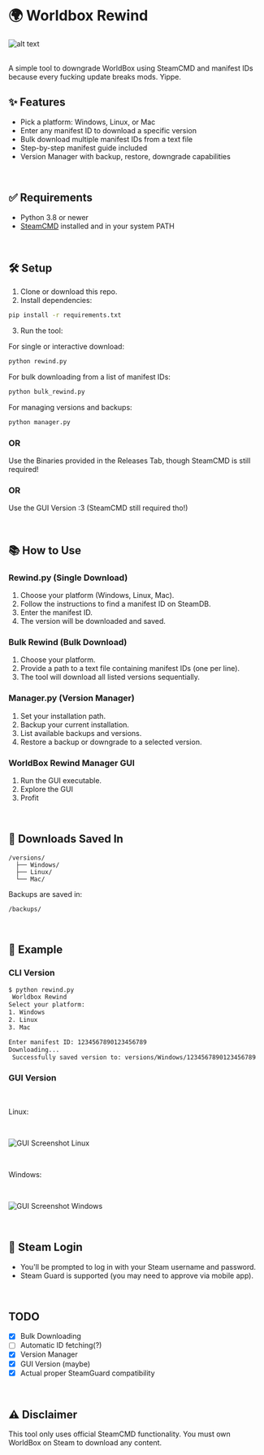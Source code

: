 # 🌍 Worldbox Rewind

![alt text](assets/mewhen.png)

</br>
A simple tool to downgrade WorldBox using SteamCMD and manifest IDs because every fucking update breaks mods. Yippe.

</br>

## ✨ Features

* Pick a platform: Windows, Linux, or Mac
* Enter any manifest ID to download a specific version
* Bulk download multiple manifest IDs from a text file
* Step-by-step manifest guide included
* Version Manager with backup, restore, downgrade capabilities

</br>

## ✅ Requirements

* Python 3.8 or newer
* [SteamCMD](https://developer.valvesoftware.com/wiki/SteamCMD) installed and in your system PATH


</br>

## 🛠️ Setup

1. Clone or download this repo.
2. Install dependencies:

```bash
pip install -r requirements.txt
```

3. Run the tool:

For single or interactive download:

```bash
python rewind.py
```

For bulk downloading from a list of manifest IDs:

```bash
python bulk_rewind.py
```

For managing versions and backups:

```bash
python manager.py
```
### OR

Use the Binaries provided in the Releases Tab, though SteamCMD is still required!

### OR

Use the GUI Version :3 (SteamCMD still required tho!)

</br>

## 📚 How to Use

### Rewind.py (Single Download)

1. Choose your platform (Windows, Linux, Mac).
2. Follow the instructions to find a manifest ID on SteamDB.
3. Enter the manifest ID.
4. The version will be downloaded and saved.

### Bulk Rewind (Bulk Download)

1. Choose your platform.
2. Provide a path to a text file containing manifest IDs (one per line).
3. The tool will download all listed versions sequentially.

### Manager.py (Version Manager)

1. Set your installation path.
2. Backup your current installation.
3. List available backups and versions.
4. Restore a backup or downgrade to a selected version.

### WorldBox Rewind Manager GUI
1. Run the GUI executable.
2. Explore the GUI
3. Profit

</br>

## 📁 Downloads Saved In

```
/versions/
  ├── Windows/
  ├── Linux/
  └── Mac/
```

Backups are saved in:

```
/backups/
```

</br>

## 📸 Example

### CLI Version

```bash
$ python rewind.py
 Worldbox Rewind
Select your platform:
1. Windows
2. Linux
3. Mac

Enter manifest ID: 1234567890123456789
Downloading...
 Successfully saved version to: versions/Windows/1234567890123456789
```

### GUI Version
</br>

Linux:

</br>

![GUI Screenshot Linux](assets/Linux.png)

</br>

Windows:

</br>

![GUI Screenshot Windows](assets/Windows.png)



</br>

## 🔐 Steam Login

* You'll be prompted to log in with your Steam username and password.
* Steam Guard is supported (you may need to approve via mobile app).

</br>

## TODO
- [x] Bulk Downloading
- [ ] Automatic ID fetching(?)
- [x] Version Manager
- [x] GUI Version (maybe)
- [x] Actual proper SteamGuard compatibility

</br>

## ⚠️ Disclaimer

This tool only uses official SteamCMD functionality. You must own WorldBox on Steam to download any content.

